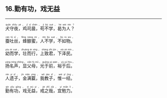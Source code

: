 ## 16.勤有功，戏无益
---
<div>

<p>
<ruby><rb> 犬守夜，鸡司晨，苟不学，曷为人？ </rb> <rt>quǎn  shǒu  yè ， jī  sī  chén ， jì  bù  xué ， hé  wèi  rén ？</rt></ruby><BR></p>

<p>
<ruby><rb> 蚕吐丝，蜂酿蜜，人不学，不如物。 </rb> <rt>cán  tǔ  sī ， fēng  niàng  mì ， rén  bù  xué ， bù  rú  wù 。</rt></ruby><BR></p>

<p>
<ruby><rb> 幼而学，壮而行，上致君，下泽民。 </rb> <rt>yòu  ér  xué ， zhuàng  ér  xíng ， shàng  zhì  jūn ， xià  zé  mín 。</rt></ruby><BR></p>

<p>
<ruby><rb> 扬名声，显父母，光于前，裕于后。 </rb> <rt>yáng  míng  shēng ， xiǎn  fù  mǔ ， guāng  yú  qián ， yù  yú  hòu 。</rt></ruby><BR></p>

<p>
<ruby><rb> 人遗子，金满籯，我教子，惟一经。 </rb> <rt>rén  yí  zǐ ， jīn  mǎn  yíng ， wǒ  jiào  zǐ ， wéi  yī  jīng 。</rt></ruby><BR></p>

<p>
<ruby><rb> 勤有功，戏无益，戒之哉，宜勉力。 </rb> <rt>qín  yǒu  gōng ， xì  wú  yì ， jiè  zhī  zāi ， yí  miǎn  lì 。</rt></ruby><BR></p>

</div>
